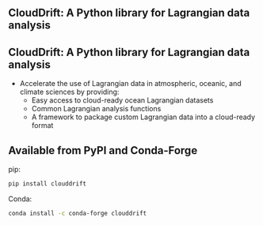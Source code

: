 <section>

## CloudDrift: A Python library for Lagrangian data analysis
</section>

<section>

## CloudDrift: A Python library for Lagrangian data analysis

* Accelerate the use of Lagrangian data in atmospheric, oceanic, and climate sciences by providing:
  * Easy access to cloud-ready ocean Lagrangian datasets
  * Common Lagrangian analysis functions
  * A framework to package custom Lagrangian data into a cloud-ready format
</section>

<section>

## Available from PyPI and Conda-Forge


pip:

```bash
pip install clouddrift
```

Conda:

```bash
conda install -c conda-forge clouddrift
```
</section>